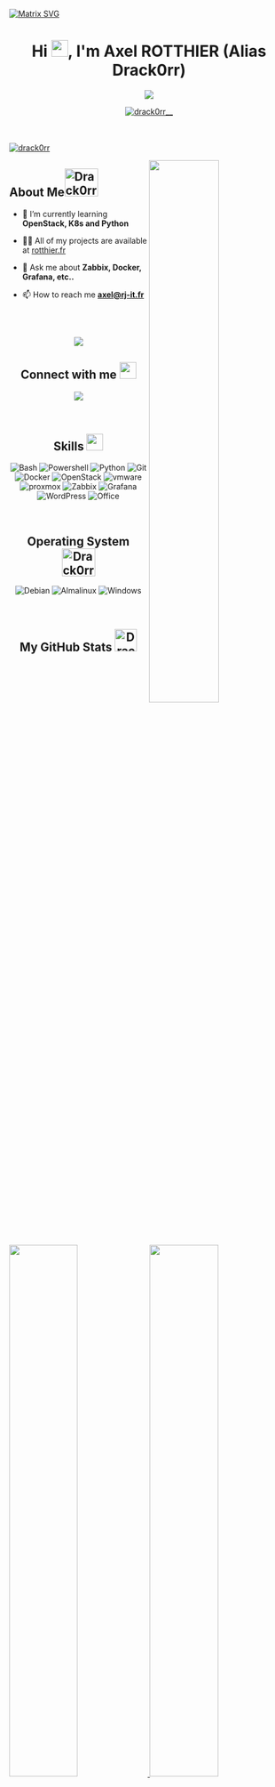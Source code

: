 [![Matrix SVG](https://raw.githubusercontent.com/rodrigograca31/rodrigograca31/master/matrix.svg)](https://www.youtube.com/watch?v=SDkAGkd4NLc) 

<h1 align="center">Hi <img src = "https://raw.githubusercontent.com/MartinHeinz/MartinHeinz/master/wave.gif" height="30">, I'm Axel ROTTHIER (Alias Drack0rr)</h1>
<p align="center">
  <a href="https://rotthier.fr"><img src="https://readme-typing-svg.herokuapp.com?center=true&vCenter=true&lines=A+passionate+IT+engineer+!"></a>
</p>

<p align="center"> <a href="https://github.com/Drack0rr" target="blank">
<img src="https://img.shields.io/github/stars/Drack0rr?label=%E2%AD%90%20Github&style=for-the-badge" alt="drack0rr__" /></a>

 </br> </br>
 <a href="https://github.com/ryo-ma/github-profile-trophy"><img src="https://github-profile-trophy.vercel.app/?username=drack0rr&theme=gitdimmed&column=7&no-frame=true&no-bg=true" alt="drack0rr" /></a> 
</p>  

<img align="right" width="50%" alt="" src="https://img.papamica.com/logo/git_coding_animation.gif" />  
<h2> About Me<img src="https://media1.giphy.com/media/RifTnAQRz2mtH0EnZX/giphy.gif?cid=ecf05e473bwn2pq0626373ftybdehk7hpxh0s47uznvzr8uk&rid=giphy.gif&ct=s" alt="Drack0rr" height="50" width="60" /></h2>

- 🌱 I’m currently learning **OpenStack, K8s and Python**  
  
- 👨‍💻 All of my projects are available at [rotthier.fr](https://rotthier.fr)  
  
- 💬 Ask me about **Zabbix, Docker, Grafana, etc..**  
  
- 📫 How to reach me **axel@rj-it.fr**  
  

 </br></br>
 <p  align="center">
<img src="https://user-images.githubusercontent.com/73097560/115834477-dbab4500-a447-11eb-908a-139a6edaec5c.gif">             
<br>
<div align="center">
<h2> Connect with me <img src='https://raw.githubusercontent.com/ShahriarShafin/ShahriarShafin/main/Assets/handshake.gif' height="30"> </h2>

<a href="https://www.linkedin.com/in/axel-rotthier/"><img src="https://img.shields.io/badge/Axel-ROTTHIER-%230A66C2.svg?style=for-the-badge&logo=linkedin&logoColor=white"></a>

 </br>

<h2> Skills <img src = "https://media2.giphy.com/media/QssGEmpkyEOhBCb7e1/giphy.gif?cid=ecf05e47a0n3gi1bfqntqmob8g9aid1oyj2wr3ds3mg700bl&rid=giphy.gif"  height="30"> </h2>

![Bash](https://img.shields.io/badge/bash-%23CDCDCE.svg?style=for-the-badge&logo=gnubash&logoColor=1B1B1F)
![Powershell](https://img.shields.io/badge/powershell-%235391FE.svg?style=for-the-badge&logo=powershell&logoColor=1B1B1F)
![Python](https://img.shields.io/badge/python-%233570A0.svg?style=for-the-badge&logo=python&logoColor=FFE05D)
![Git](https://img.shields.io/badge/git-%23F05032.svg?style=for-the-badge&logo=git&logoColor=white)
![Docker](https://img.shields.io/badge/docker-%230db7ed.svg?style=for-the-badge&logo=docker&logoColor=white)
![OpenStack](https://img.shields.io/badge/openstack-%23ED1944.svg?style=for-the-badge&logo=openstack&logoColor=white)
![vmware](https://img.shields.io/badge/ESXi-%23607078.svg?style=for-the-badge&logo=vmware&logoColor=white)
![proxmox](https://img.shields.io/badge/proxmox-%23E57000.svg?style=for-the-badge&logo=proxmox&logoColor=white)
![Zabbix](https://img.shields.io/badge/zabbix-%23CC2936.svg?style=for-the-badge&logo=Zotero&logoColor=white)
![Grafana](https://img.shields.io/badge/grafana-%23F46800.svg?style=for-the-badge&logo=grafana&logoColor=white)
![WordPress](https://img.shields.io/badge/wordpress-%2321759B.svg?style=for-the-badge&logo=WordPress&logoColor=white)
![Office](https://img.shields.io/badge/office_suite-%23D83B01.svg?style=for-the-badge&logo=MicrosoftOffice&logoColor=white)
 
  </br>

  <h2> Operating System <img src = "https://media1.giphy.com/media/WFZvB7VIXBgiz3oDXE/giphy.gif?cid=ecf05e47o85shd30d0qgkajffwr0b06zj4dt9onfr4vnehqk&rid=giphy.gif&ct=s" alt="Drack0rr" height="50" width="60"> </h2>

![Debian](https://img.shields.io/badge/debian-%23A81D33.svg?style=for-the-badge&logo=Debian&logoColor=white)
![Almalinux](https://img.shields.io/badge/Almalinux-%2335BF5C.svg?style=for-the-badge&logo=Almalinux&logoColor=white)
![Windows](https://img.shields.io/badge/windows-%230078D6.svg?style=for-the-badge&logo=windows&logoColor=white)
 
 <br>

 <h2> My GitHub Stats <img src="https://media2.giphy.com/media/CwTvSiWflgCGKgz5eb/giphy.gif?cid=ecf05e472sy191foql0okctbjdxbwd3wcywx85il2swgzble&rid=giphy.gif&ct=s" alt="Drack0rr" width="40" height="40"/>  </h2>


<br/>
<p align="left">
  <a href="https://rotthier.fr/">
  <img width="49.5%" src="https://github-readme-stats.vercel.app/api?username=drack0rr&show_icons=true&locale=en&bg_color=0D1117&text_color=ffffff&hide_border=true" />
    <img width="49.5%" src="https://github-readme-streak-stats.herokuapp.com/?user=drack0rr&theme=dark&background=0D1117&hide_border=true" />
  </a>
</p>
<br>

[![Drack0rr Activity Graph](https://activity-graph.herokuapp.com/graph?username=Drack0rr&custom_title=Drack0rr's%20Contribution%20Graph&theme=react-dark&bg_color=0D1117&hide_border=true&line=58A6FF&point=58A6FF&color=A0BDFE)](https://rotthier.fr)


<br>
<img align="center" src="https://visitor-badge.glitch.me/badge?page_id=Drack0rr.Drack0rr" alt="Drack0rr" />
</div>
 